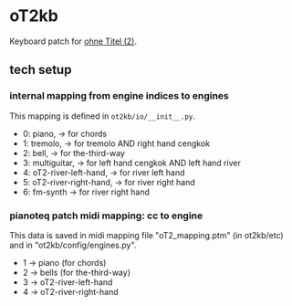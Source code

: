 # oT2kb

Keyboard patch for [ohne Titel (2)](https://github.com/levinericzimmermann/ot2).


## tech setup

### internal mapping from engine indices to engines

This mapping is defined in `ot2kb/io/__init__.py`.

- 0: piano, -> for chords
- 1: tremolo, -> for tremolo AND right hand cengkok
- 2: bell, -> for the-third-way
- 3: multiguitar, -> for left hand cengkok AND left hand river
- 4: oT2-river-left-hand, -> for river left hand
- 5: oT2-river-right-hand, -> for river right hand
- 6: fm-synth -> for river right hand

### pianoteq patch midi mapping: cc to engine

This data is saved in midi mapping file "oT2_mapping.ptm" (in ot2kb/etc) and in "ot2kb/config/engines.py".

- 1 -> piano (for chords)
- 2 -> bells (for the-third-way)
- 3 -> oT2-river-left-hand
- 4 -> oT2-river-right-hand
